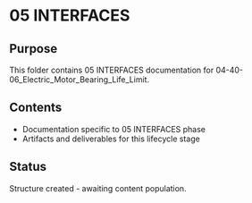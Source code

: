 # 05 INTERFACES

## Purpose
This folder contains 05 INTERFACES documentation for 04-40-06_Electric_Motor_Bearing_Life_Limit.

## Contents
- Documentation specific to 05 INTERFACES phase
- Artifacts and deliverables for this lifecycle stage

## Status
Structure created - awaiting content population.
